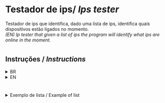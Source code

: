 # Testador de ips/ *Ips tester*
Testador de ips que identifica, dado uma lista de ips, identifica quais dispositivos estão ligados no momento.  
*(EN) Ip tester that given a list of ips the program will identify what ips are online in the moment.*  

#

## Instruções / *Instructions*

<details>
  <summary> BR </summary>

- Dentro do programa deve ser inserida o caminho da lista de endereços ou encontra-lo utilizando o botão com 3 pontos, exemplo de lista a baixo;  
- O programa verifica apenas 1 ip por linha;  
- O ip pode estar em qualquer posição da linha, o programa o encontrará.    

Após selecionar o arquivo contendo os endereços, basta clicar em "Executar", uma nova janela irá abrir perguntando quantos endereços deseja abrir simultaneamente, selecione a quantidade desejada e clique em "OK", em seguida o programa irá começar a realizar os testes a fim de detectar quais os dispositivos estão ligados, essa verificação é feita através da ferramenta de ping. Ao detectar um endereço ativo ele será aberto em uma janela do seu navegador, **o programa automaticamente remove endereços da lista após encontrá-lo ativo**.

</details>

<details>
  <summary> EN </summary>

- In the application it's necessary insert the path of the list or find the archive using the 3 dots button, example of list below;  
- The program just verify one ip per line;
- The ip can be in any position of the line, the application will find it.

After select or indicate the list, just click in "Executar" button and one box will ask you who many addresses you want to open in one time, just select in the number box and click in the "OK" button, the application will start test the ips to find which ips are online, this test is executed with the ping tool. The application will open the ip just if it's online, the ip will be on in your browser, **the application will automatically remove the ip of the list after open it.**

</details>

#

<details>
  <summary>Exemplo de lista / Example of list</summary>

Input
~~~
    127.0.0.1
    dns google: 8.8.8.8
    Este ip 192.168.0.1 deve ser testado
~~~
</details>